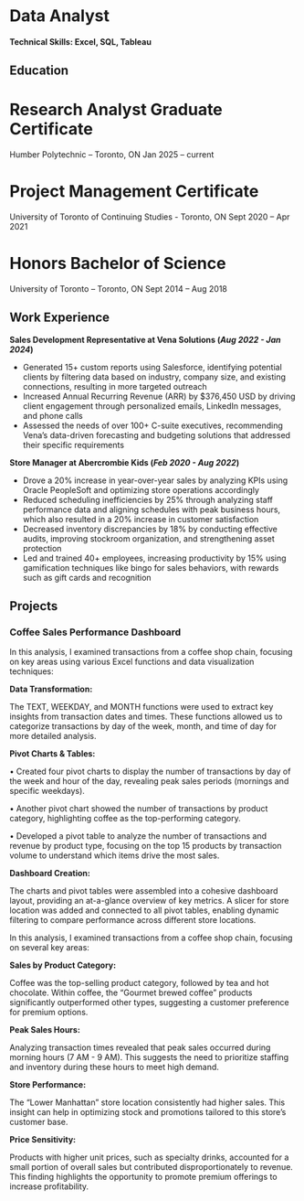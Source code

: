 # Data Analyst

#### Technical Skills: Excel, SQL, Tableau
## Education
# Research Analyst Graduate Certificate
Humber Polytechnic – Toronto, ON
Jan 2025 – current
# Project Management Certificate
University of Toronto of Continuing Studies - Toronto, ON
Sept 2020 – Apr 2021
# Honors Bachelor of Science
University of Toronto – Toronto, ON
Sept 2014 – Aug 2018

## Work Experience
**Sales Development Representative at Vena Solutions (_Aug 2022 - Jan 2024_)**
- Generated 15+ custom reports using Salesforce, identifying potential clients by filtering data based on industry, company size, and existing connections, resulting in more targeted outreach
- Increased Annual Recurring Revenue (ARR) by $376,450 USD by driving client engagement through personalized emails, LinkedIn messages, and phone calls
- Assessed the needs of over 100+ C-suite executives, recommending Vena’s data-driven forecasting and budgeting solutions that addressed their specific requirements

**Store Manager at Abercrombie Kids (_Feb 2020 - Aug 2022_)**
- Drove a 20% increase in year-over-year sales by analyzing KPIs using Oracle PeopleSoft and optimizing store operations accordingly
- Reduced scheduling inefficiencies by 25% through analyzing staff performance data and aligning schedules with peak business hours, which also resulted in a 20% increase in customer satisfaction
- Decreased inventory discrepancies by 18% by conducting effective audits, improving stockroom organization, and strengthening asset protection
- Led and trained 40+ employees, increasing productivity by 15% using gamification techniques like bingo for sales behaviors, with rewards such as gift cards and recognition

## Projects
### Coffee Sales Performance Dashboard
In this analysis, I examined transactions from a coffee shop chain, focusing on key areas using various Excel functions and data visualization techniques:

**Data Transformation:**

The TEXT, WEEKDAY, and MONTH functions were used to extract key insights from transaction dates and times. These functions allowed us to categorize transactions by day of the week, month, and time of day for more detailed analysis.

**Pivot Charts & Tables:**

• Created four pivot charts to display the number of transactions by day of the week and hour of the day, revealing peak sales periods (mornings and specific weekdays).

• Another pivot chart showed the number of transactions by product category, highlighting coffee as the top-performing category.

• Developed a pivot table to analyze the number of transactions and revenue by product type, focusing on the top 15 products by transaction volume to understand which items drive the most sales.

**Dashboard Creation:**

The charts and pivot tables were assembled into a cohesive dashboard layout, providing an at-a-glance overview of key metrics. A slicer for store location was added and connected to all pivot tables, enabling dynamic filtering to compare performance across different store locations.

In this analysis, I examined transactions from a coffee shop chain, focusing on several key areas:

**Sales by Product Category:**

Coffee was the top-selling product category, followed by tea and hot chocolate. Within coffee, the “Gourmet brewed coffee” products significantly outperformed other types, suggesting a customer preference for premium options.

**Peak Sales Hours:**

Analyzing transaction times revealed that peak sales occurred during morning hours (7 AM - 9 AM). This suggests the need to prioritize staffing and inventory during these hours to meet high demand.

**Store Performance:**

The “Lower Manhattan” store location consistently had higher sales. This insight can help in optimizing stock and promotions tailored to this store’s customer base.

**Price Sensitivity:**

Products with higher unit prices, such as specialty drinks, accounted for a small portion of overall sales but contributed disproportionately to revenue. This finding highlights the opportunity to promote premium offerings to increase profitability.


